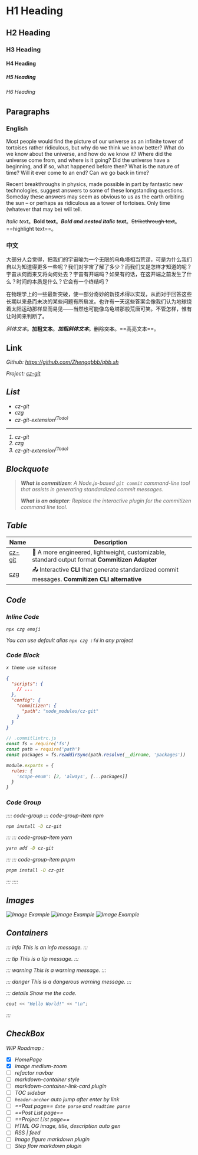 # H1 Heading

## H2 Heading

### H3 Heading

#### H4 Heading

##### H5 Heading

###### H6 Heading

## Paragraphs

### English

Most people would find the picture of our universe as an infinite tower of tortoises rather ridiculous, but why do we think we know better? What do we know about the universe, and how do we know it? Where did the universe come from, and where is it going? Did the universe have a beginning, and if so, what happened before then? What is the nature of time? Will it ever come to an end? Can we go back in time?

Recent breakthroughs in physics, made possible in part by fantastic new technologies, suggest answers to some of these longstanding questions. Someday these answers may seem as obvious to us as the earth orbiting the sun – or perhaps as ridiculous as a tower of tortoises. Only time (whatever that may be) will tell.

*Italic text*。**Bold text**。***Bold and nested italic text***。~~Strikethrough text~~。==highlight text==。

### 中文

大部分人会觉得，把我们的宇宙喻为一个无限的乌龟塔相当荒谬，可是为什么我们自以为知道得更多一些呢？我们对宇宙了解了多少？而我们又是怎样才知道的呢？宇宙从何而来又将向何处去？宇宙有开端吗？如果有的话，在这开端之前发生了什么？时间的本质是什么？它会有一个终结吗？

在物理学上的一些最新突破，使一部分奇妙的新技术得以实现，从而对于回答这些长期以来悬而未决的某些问题有所启发。也许有一天这些答案会像我们认为地球绕着太阳运动那样显而易见——当然也可能像乌龟塔那般荒唐可笑。不管怎样，惟有让时间来判断了。

*斜体文本*。**加粗文本**。***加粗斜体文本***。~~删除文本~~。==高亮文本==。

## Link

<i class="i-carbon:logo-github"/> Github: https://github.com/Zhengqbbb/qbb.sh

<i class="i-bxs:terminal"/> Project: [cz-git](https://cz-git.qbb.sh)


## List

- cz-git
- czg
- cz-git-extension<sup>(Todo)</sup>

---

1. cz-git
2. czg
3. cz-git-extension<sup>(Todo)</sup>

## Blockquote

> **What is commitizen**: A Node.js-based `git commit` command-line tool that assists in generating standardized commit messages.
>
> **What is an adapter**: Replace the interactive plugin for the commitizen command line tool.

## Table

| Name | Description |
|------|------|
| [cz-git](https://cz-git.qbb.sh/) | 🔩 A more engineered, lightweight, customizable, standard output format **Commitizen Adapter** |
| [czg](https://cz-git.qbb.sh/cli/) | 📤 Interactive **CLI** that generate standardized commit messages. **Commitizen CLI alternative** |

## Code

### Inline Code

`npx czg emoji`

You can use default alias `npx czg :fd` in any project

### Code Block

```sh
x theme use vitesse
```

```json
{
  "scripts": {
    // ...
  },
  "config": {
    "commitizen": {
      "path": "node_modules/cz-git"
    }
  }
}
```

```js
// .commitlintrc.js
const fs = require('fs')
const path = require('path')
const packages = fs.readdirSync(path.resolve(__dirname, 'packages'))

module.exports = {
  rules: {
    'scope-enum': [2, 'always', [...packages]]
  }
}
```

### Code Group

:::: code-group
::: code-group-item npm

```sh
npm install -D cz-git
```

:::
::: code-group-item yarn

```sh
yarn add -D cz-git
```

:::
::: code-group-item pnpm

```sh
pnpm install -D cz-git
```

:::
::::


## Images

![Image Example](/img/vitesse.webp) <!-- size=120x120 -->
![Image Example](/img/vitesse.webp) <!-- size=240 -->
![Image Example](/img/vitesse.webp) <!-- -->

## Containers

<!-- ::: link {fa-github-alt} [vuepress-theme-gungnir](https://github.com/Renovamen/vuepress-theme-gungnir)
A blog theme for VuePress 2.
:::

::: link {/img/links/me.png} [My Blog](https://blog.zxh.io)
My blog 🧐, powered by VuePress 2, themed by Gungnir.
::: -->

::: info
This is an info message.
:::

::: tip
This is a tip message.
:::

::: warning
This is a warning message.
:::

::: danger
This is a dangerous warning message.
:::

::: details Show me the code.
```cpp
cout << "Hello World!" << "\n";
```
:::

## CheckBox

WIP Roadmap :

- [x] HomePage
- [x] image medium-zoom
- [ ] refactor navbar
- [ ] markdown-container style
- [ ] markdown-container-link-card plugin
- [ ] TOC sidebar
- [ ] `header-anchor` auto jump after enter by link
- [ ] ==Post page== `date parse` and `readtime parse`
- [ ] ==Post List page==
- [ ] ==Project List page==
- [ ] HTML OG image, title, description auto gen
- [ ] RSS | feed
- [ ] Image figure markdown plugin
- [ ] Step flow markdown plugin
